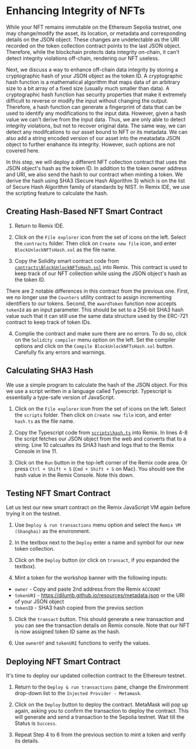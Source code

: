 # Enhancing Integrity of NFTs

While your NFT remains immutable on the Ethereum Sepolia testnet, one may change/modify the asset, its location, or metadata and corresponding details on the JSON object. These changes are undetectable as the URI recorded on the token collection contract points to the last JSON object. Therefore, while the blockchain protects data integrity on-chain, it can't detect integrity violations off-chain, rendering our NFT useless.

Next, we discuss a way to enhance off-chain data integrity by storing a cryptographic hash of your JSON object as the token ID. A cryptographic hash function is a mathematical algorithm that maps data of an arbitrary size to a bit array of a fixed size (usually much smaller than data). A cryptographic hash function has security properties that make it extremely difficult to reverse or modify the input without changing the output. Therefore, a hash function can generate a fingerprint of data that can be used to identify any modifications to the input data. However, given a hash value we can't derive from the input data. Thus, we are only able to detect integrity violations, but not to recover original data. The same way, we can detect any modifcations to our asset bound to NFT or its metadata. We can also add a string encoded version of our asset into the meatadata JSON object to further enahance its integrity. However, such options are not covered here.

In this step, we will deploy a different NFT collection contract that uses the JSON object's hash as the token ID. In addition to the token owner address and URI, we also send the hash to our contract when minting a token. We derive the hash using SHA3 (Secure Hash Algorithm 3) which is on the list of Secure Hash Algorithm family of standards by NIST. In Remix IDE, we use the scripting feature to calculate the hash.

## Creating Hash-Based NFT Smart Contract
1. Return to Remix IDE. 

2. Click on the `File explorer` icon from the set of icons on the left. Select the `contracts` folder. Then click on `Create new file` icon, and enter `BlockUnlockNFTsHash.sol` as the file name. 

3. Copy the Solidity smart contract code from [`contracts\BlockUnlockNFTsHash.sol`](../contracts/BlockUnlockNFTsHash.sol) into Remix. This contract is used to keep track of our NFT collection while using the JSON object's hash as the token ID.

There are 2 notable differences in this contract from the previous one. First, we no longer use the `Counters` utility contract to assign incrementing identifiers to our tokens. Second, the `awardToken` function now accepts `tokenId` as an input parameter. This should be set to a 256-bit SHA3 hash value such that it can still use the same data structure used by the ERC-721 contract to keep track of token IDs.

4. Complie the contract and make sure there are no errors. To do so, click on the `Solidity compiler` menu option on the left. Set the compiler options and click on the `Compile BlockUnlockNFTsHash.sol` button. Carefully fix any errors and warnings.

## Calculating SHA3 Hash
We use a simple program to calculate the hash of the JSON object. For this we use a script written in a language called Typescript. Typescript is essentially a type-safe version of JavaScript.

1. Click on the `File explorer` icon from the set of icons on the left. Select the `scripts` folder. Then click on `Create new file` icon, and enter `hash.ts` as the file name. 

3. Copy the Typescript code from [`scripts\hash.ts`](../scripts/hash.ts) into Remix. In lines 4-8 the script fetches our JSON object from the web and converts that to a string. Line 10 calcualtes its SHA3 hash and logs that to the Remix Console in line 11.

4. Click on the `Run` button in the top-left corner of the Remix code area. Or press `Ctrl + Shift + S` (`Cmd + Shift + S` on Mac). You should see the hash value in the Remix Console. Note this down.

## Testing NFT Smart Contract
Let us test our new smart contract on the Remix JavaScript VM again before trying it on the testnet.

1. Use `Deploy & run transactions` menu option and select the `Remix VM (Shanghai)` as the environment.

2. In the textbox next to the `Deploy` enter a name and symbol for our new token collection. 

3. Click on the `Deploy` button (or click on `transact`, if you expanded the textbox). 

4. Mint a token for the workshop banner with the following inputs:
  * `owner` - Copy and paste 2nd address from the Remix `ACCOUNT`
  * `tokenURI` - https://dilumb.github.io/resources/metadata.json or the URI of your JSON object
  * `tokenID` - SHA3 hash copied from the previos section

5. Click the `transact` button. This should generate a new transaction and you can see the transaction details on Remix console. Note that our NFT is now assigned token ID same as the hash.

6. Use `ownerOf` and `tokenURI` functions to verify the values.

## Deploying NFT Smart Contract
It's time to deploy our updated collection contract to the Ethereum testnet.

1. Return to the `Deploy & run transactions` pane, change the Environment drop-down list to the `Injected Provider - Metamask`. 

2. Click on the `Deploy` button to deploy the contract. MetaMask will pop up again, asking you to confirm the transaction to deploy the contract. This will generate and send a transaction to the Sepolia testnet. Wait till the Status is `Success`. 

4. Repeat Step 4 to 6 from the previous section to mint a token and verify its details.
